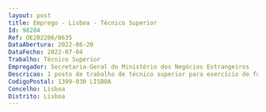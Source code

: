 ```yaml
--- 
layout: post
title: Emprego - Lisboa - Técnico Superior
Id: 98284
Ref: OE202206/0635
DataAbertura: 2022-06-20
DataFecho: 2022-07-04
Trabalho: Técnico Superior
Empregador: Secretaria-Geral do Ministério dos Negócios Estrangeiros
Descricao: 1 posto de trabalho de técnico superior para exercício de funções no Gabinete de Informação e Imprensa do Ministério dos Negócios Estrangeiros, designadamente  Desempenho de tarefas de carácter técnico nos domínios do som, vídeo e imagem, registo e produção de conteúdos audiovisuais  organizar arquivos de imagem e som  operacionalizar equipamentos audiovisuais emultimédia  conceber e produzir eventos com imagem e som  produção de conteúdos de audiovisual e multimédia  gravar, editar e publicar podcasts  assegurar a gestão dos recursos audiovisuais e multimédia. Gestão de conteúdos no Portal Diplomático e Redes Sociais.
CodigoPostal: 1399-030 LISBOA
Concelho: Lisboa
Distrito: Lisboa
--- 
```

